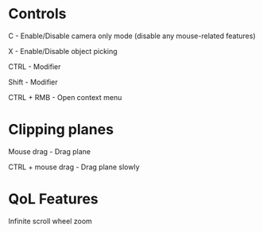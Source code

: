 # Controls
C - Enable/Disable camera only mode (disable any mouse-related features)

X - Enable/Disable object picking

CTRL - Modifier

Shift - Modifier

CTRL + RMB - Open context menu

# Clipping planes
Mouse drag - Drag plane

CTRL + mouse drag - Drag plane slowly

# QoL Features
Infinite scroll wheel zoom
